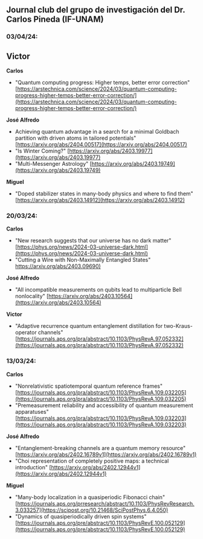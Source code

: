 ## Journal club del grupo de investigación del Dr. Carlos Pineda (IF-UNAM)

### 03/04/24:
**Victor**
-

**Carlos**
- "Quantum computing progress: Higher temps, better error correction" [https://arstechnica.com/science/2024/03/quantum-computing-progress-higher-temps-better-error-correction/](https://arstechnica.com/science/2024/03/quantum-computing-progress-higher-temps-better-error-correction/)

**José Alfredo**
- Achieving quantum advantage in a search for a minimal Goldbach partition with driven atoms in tailored potentials" [https://arxiv.org/abs/2404.00517](https://arxiv.org/abs/2404.00517)
- "Is Winter Coming?" [https://arxiv.org/abs/2403.19977](https://arxiv.org/abs/2403.19977)
- "Multi-Messenger Astrology" [https://arxiv.org/abs/2403.19749](https://arxiv.org/abs/2403.19749)

**Miguel**
- "Doped stabilizer states in many-body physics and where to find them" [https://arxiv.org/abs/2403.14912](https://arxiv.org/abs/2403.14912)

### 20/03/24:
**Carlos**
- "New research suggests that our universe has no dark matter" [https://phys.org/news/2024-03-universe-dark.html](https://phys.org/news/2024-03-universe-dark.html)
- "Cutting a Wire with Non-Maximally Entangled States" [https://arxiv.org/abs/2403.09690)](https://arxiv.org/abs/2403.09690)

**José Alfredo**
- "All incompatible measurements on qubits lead to multiparticle Bell nonlocality" [https://arxiv.org/abs/2403.10564](https://arxiv.org/abs/2403.10564)

**Victor**
- "Adaptive recurrence quantum entanglement distillation for two-Kraus-operator channels" [https://journals.aps.org/pra/abstract/10.1103/PhysRevA.97.052332](https://journals.aps.org/pra/abstract/10.1103/PhysRevA.97.052332)

### 13/03/24:
**Carlos**
- "Nonrelativistic spatiotemporal quantum reference frames" [https://journals.aps.org/pra/abstract/10.1103/PhysRevA.109.032205](https://journals.aps.org/pra/abstract/10.1103/PhysRevA.109.032205)
- "Premeasurement reliability and accessibility of quantum measurement apparatuses" [https://journals.aps.org/pra/abstract/10.1103/PhysRevA.109.032203](https://journals.aps.org/pra/abstract/10.1103/PhysRevA.109.032203)

**José Alfredo**
- "Entanglement-breaking channels are a quantum memory resource" [https://arxiv.org/abs/2402.16789v1](https://arxiv.org/abs/2402.16789v1)
- "Choi representation of completely positive maps: a technical introduction" [https://arxiv.org/abs/2402.12944v1](https://arxiv.org/abs/2402.12944v1)

**Miguel**
- "Many-body localization in a quasiperiodic Fibonacci chain" [https://journals.aps.org/prresearch/abstract/10.1103/PhysRevResearch.3.033257](https://scipost.org/10.21468/SciPostPhys.6.4.050)
- "Dynamics of quasiperiodically driven spin systems" [https://journals.aps.org/pre/abstract/10.1103/PhysRevE.100.052129](https://journals.aps.org/pre/abstract/10.1103/PhysRevE.100.052129)
